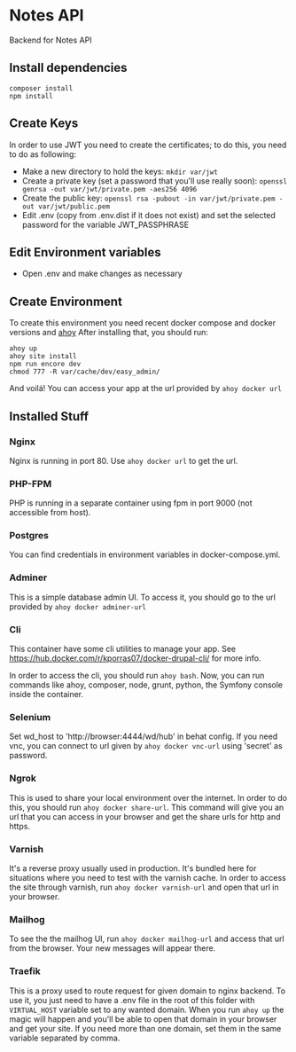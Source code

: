 # Notes API

Backend for Notes API

## Install dependencies


```
composer install
npm install
```

## Create Keys

In order to use JWT you need to create the certificates; to do this, you need to do as following:

- Make a new directory to hold the keys: `mkdir var/jwt`
- Create a private key (set a password that you'll use really soon): `openssl genrsa -out var/jwt/private.pem -aes256 4096`
- Create the public key: `openssl rsa -pubout -in var/jwt/private.pem -out var/jwt/public.pem`
- Edit .env (copy from .env.dist if it does not exist) and set the selected password for the variable JWT_PASSPHRASE

## Edit Environment variables

- Open .env and make changes as necessary

## Create Environment

To create this environment you need recent docker compose and docker versions and [ahoy](https://github.com/ahoy-cli/ahoy)
After installing that, you should run:

```
ahoy up
ahoy site install
npm run encore dev
chmod 777 -R var/cache/dev/easy_admin/
```

And voilá! You can access your app at the url provided by `ahoy docker url`

## Installed Stuff

### Nginx

Nginx is running in port 80. Use `ahoy docker url` to get the url.

### PHP-FPM

PHP is running in a separate container using fpm in port 9000 (not accessible from host).

### Postgres

You can find credentials in environment variables in docker-compose.yml.

### Adminer

This is a simple database admin UI. To access it, you should go to the url provided by `ahoy docker adminer-url`

### Cli

This container have some cli utilities to manage your app. See https://hub.docker.com/r/kporras07/docker-drupal-cli/ for more info.

In order to access the cli, you should run `ahoy bash`. Now, you can run commands like ahoy, composer, node, grunt, python, the Symfony console inside the container.

### Selenium

Set wd_host to 'http://browser:4444/wd/hub' in behat config. If you need vnc, you can connect to url given by `ahoy docker vnc-url` using 'secret' as password.

### Ngrok

This is used to share your local environment over the internet. In order to do this, you should run `ahoy docker share-url`. This command will give you an url that you can access in your browser and get the share urls for http and https.

### Varnish

It's a reverse proxy usually used in production. It's bundled here for situations where you need to test with the varnish cache. In order to access the site through varnish, run `ahoy docker varnish-url` and open that url in your browser.

### Mailhog

To see the the mailhog UI, run `ahoy docker mailhog-url` and access that url from the browser. Your new messages will appear there.

### Traefik

This is a proxy used to route request for given domain to nginx backend. To use it, you just need to have a .env file in the root of this folder with `VIRTUAL_HOST` variable set to any wanted domain. When you run `ahoy up` the magic will happen and you'll be able to open that domain in your browser and get your site. If you need more than one domain, set them in the same variable separated by comma.
